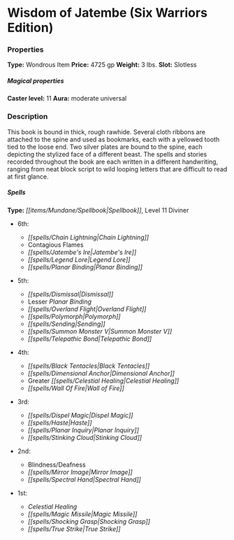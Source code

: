 ﻿---
Title: "Wisdom of Jatembe (Six Warriors Edition)"
Type: "Wondrous Item"
Price: "4725 gp"
Weight: "3 lbs."
Slot: "Slotless"
Caster level: "11"
Aura: "moderate universal"
Description: |
  "This book is bound in thick, rough rawhide. Several cloth ribbons are attached to the spine and used as bookmarks, each with a yellowed tooth tied to the loose end. Two silver plates are bound to the spine, each depicting the stylized face of a different beast. The spells and stories recorded throughout the book are each written in a different handwriting, ranging from neat block script to wild looping letters that are difficult to read at first glance.
  ### Spells
  **Type:** Spellbook, Level 11 Diviner
  ### Ritual
  **Jatembe's Vindication (Su):** The Old-Mage's teachings are a call to arms for all good spellcasters, stressing the importance of using one's talents altruistically and philanthropically, and his teachings foster the power of good in even the most apathetic heart. Expend this boon when you cast a spell that targets one or more creatures. The spell gains the good descriptor as well as a +2 sacred bonus on caster level checks to overcome the spell resistance of evil creatures. An evil creature cannot use this preparation ritual."
Crafting cost: "2362.5 gp"
Sources: "['Arcane Anthology']"
---

# Wisdom of Jatembe (Six Warriors Edition)

### Properties

**Type:** Wondrous Item **Price:** 4725 gp **Weight:** 3 lbs. **Slot:** Slotless

##### Magical properties

**Caster level:** 11 **Aura:** moderate universal

### Description

This book is bound in thick, rough rawhide. Several cloth ribbons are attached to the spine and used as bookmarks, each with a yellowed tooth tied to the loose end. Two silver plates are bound to the spine, each depicting the stylized face of a different beast. The spells and stories recorded throughout the book are each written in a different handwriting, ranging from neat block script to wild looping letters that are difficult to read at first glance.

##### Spells

**Type:** _[[items/Mundane/Spellbook|Spellbook]]_, Level 11 Diviner

* 6th:
  * _[[spells/Chain Lightning|Chain Lightning]]_
  * Contagious Flames
  * _[[spells/Jatembe's Ire|Jatembe's Ire]]_
  * _[[spells/Legend Lore|Legend Lore]]_
  * _[[spells/Planar Binding|Planar Binding]]_


* 5th:
  * _[[spells/Dismissal|Dismissal]]_
  * Lesser _Planar Binding_
  * _[[spells/Overland Flight|Overland Flight]]_
  * _[[spells/Polymorph|Polymorph]]_
  * _[[spells/Sending|Sending]]_
  * _[[spells/Summon Monster V|Summon Monster V]]_
  * _[[spells/Telepathic Bond|Telepathic Bond]]_


* 4th:
  * _[[spells/Black Tentacles|Black Tentacles]]_
  * _[[spells/Dimensional Anchor|Dimensional Anchor]]_
  * Greater _[[spells/Celestial Healing|Celestial Healing]]_
  * _[[spells/Wall Of Fire|Wall of Fire]]_


* 3rd:
  * _[[spells/Dispel Magic|Dispel Magic]]_
  * _[[spells/Haste|Haste]]_
  * _[[spells/Planar Inquiry|Planar Inquiry]]_
  * _[[spells/Stinking Cloud|Stinking Cloud]]_


* 2nd:
  * Blindness/Deafness
  * _[[spells/Mirror Image|Mirror Image]]_
  * _[[spells/Spectral Hand|Spectral Hand]]_


* 1st:
  * _Celestial Healing_
  * _[[spells/Magic Missile|Magic Missile]]_
  * _[[spells/Shocking Grasp|Shocking Grasp]]_
  * _[[spells/True Strike|True Strike]]_